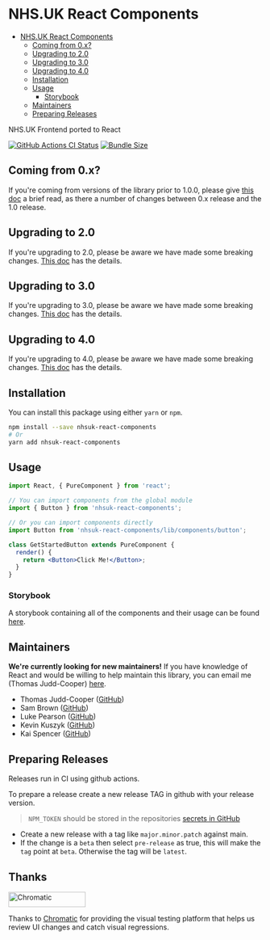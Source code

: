 # NHS.UK React Components

- [NHS.UK React Components](#nhsuk-react-components)
  - [Coming from 0.x?](#coming-from-0x)
  - [Upgrading to 2.0](#upgrading-to-20)
  - [Upgrading to 3.0](#upgrading-to-30)
  - [Upgrading to 4.0](#upgrading-to-40)
  - [Installation](#installation)
  - [Usage](#usage)
    - [Storybook](#storybook)
  - [Maintainers](#maintainers)
  - [Preparing Releases](#preparing-releases)

NHS.UK Frontend ported to React

[![GitHub Actions CI Status](https://github.com/NHSDigital/nhsuk-react-components/actions/workflows/ci.yml/badge.svg?branch=main)](https://github.com/NHSDigital/nhsuk-react-components/actions?query=workflow%3A%22CI+Build%22+branch%3Amain) [![Bundle Size](https://img.shields.io/bundlephobia/minzip/nhsuk-react-components.svg)](https://bundlephobia.com/result?p=nhsuk-react-components)

## Coming from 0.x?

If you're coming from versions of the library prior to 1.0.0, please give [this doc](/docs/upgrade-to-1.0.md) a brief read, as there a number of changes between 0.x release and the 1.0 release.

## Upgrading to 2.0

If you're upgrading to 2.0, please be aware we have made some breaking changes. [This doc](/docs/upgrade-to-2.0.md) has the details.

## Upgrading to 3.0

If you're upgrading to 3.0, please be aware we have made some breaking changes. [This doc](/docs/upgrade-to-3.0.md) has the details.

## Upgrading to 4.0

If you're upgrading to 4.0, please be aware we have made some breaking changes. [This doc](/docs/upgrade-to-4.0.md) has the details.

## Installation

You can install this package using either `yarn` or `npm`.

```bash
npm install --save nhsuk-react-components
# Or
yarn add nhsuk-react-components
```

## Usage

```jsx
import React, { PureComponent } from 'react';

// You can import components from the global module
import { Button } from 'nhsuk-react-components';

// Or you can import components directly
import Button from 'nhsuk-react-components/lib/components/button';

class GetStartedButton extends PureComponent {
  render() {
    return <Button>Click Me!</Button>;
  }
}
```

### Storybook

A storybook containing all of the components and their usage can be found [here](https://main--6422e711d7f854c1b681c505.chromatic.com).

## Maintainers

**We're currently looking for new maintainers!** If you have knowledge of React and would be willing to help maintain this library, you can email me (Thomas Judd-Cooper) [here](mailto:thomas.judd-cooper1@nhs.net).

- Thomas Judd-Cooper ([GitHub](https://github.com/tomdango))
- Sam Brown ([GitHub](https://github.com/samueldavidbrown))
- Luke Pearson ([GitHub](https://github.com/lukepearson))
- Kevin Kuszyk ([GitHub](https://github.com/kevinkuszyk))
- Kai Spencer ([GitHub](https://github.com/KaiSpencer))

## Preparing Releases

Releases run in CI using github actions.

To prepare a release create a new release TAG in github with your release version.

> `NPM_TOKEN` should be stored in the repositories [secrets in GitHub](https://github.com/NHSDigital/nhsuk-react-components/settings/secrets/actions)

- Create a new release with a tag like `major.minor.patch` against main.
- If the change is a `beta` then select `pre-release` as true, this will make the `tag` point at `beta`. Otherwise the tag will be `latest`.

## Thanks

<a href="https://www.chromatic.com/"><img src="https://user-images.githubusercontent.com/321738/84662277-e3db4f80-af1b-11ea-88f5-91d67a5e59f6.png" width="153" height="30" alt="Chromatic" /></a>

Thanks to [Chromatic](https://www.chromatic.com/) for providing the visual testing platform that helps us review UI changes and catch visual regressions.
